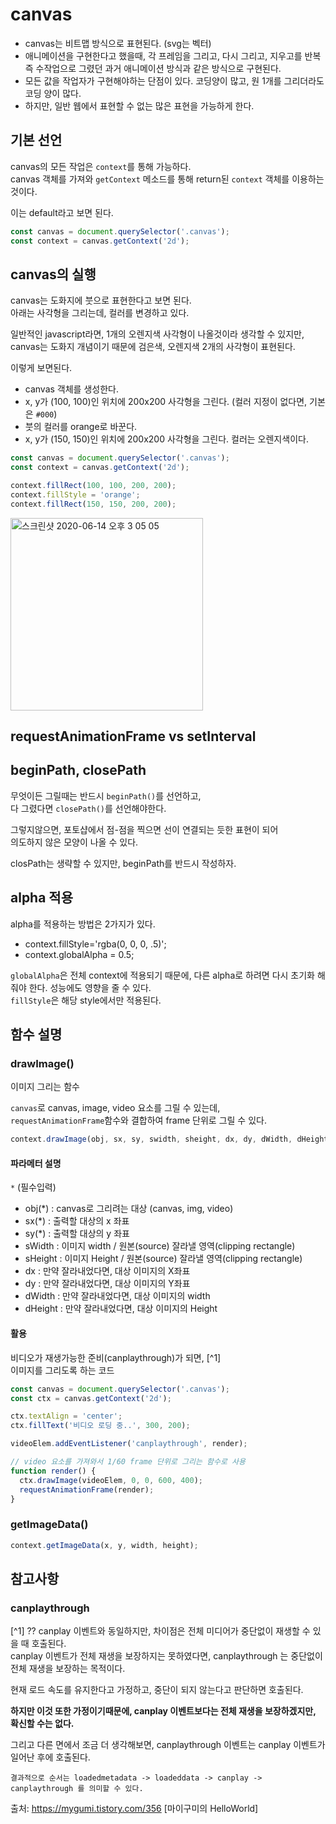 # canvas
- canvas는 비트맵 방식으로 표현된다. (svg는 벡터)
- 애니메이션을 구현한다고 했을때, 각 프레임을 그리고, 다시 그리고, 지우고를 반복 즉 수작업으로 그렸던 과거 애니메이션 방식과 같은 방식으로 구현된다.
- 모든 값을 작업자가 구현해야하는 단점이 있다. 코딩양이 많고, 원 1개를 그리더라도 코딩 양이 많다.
- 하지만, 일반 웹에서 표현할 수 없는 많은 표현을 가능하게 한다.

## 기본 선언

canvas의 모든 작업은 `context`를 통해 가능하다.  
canvas 객체를 가져와 `getContext` 메소드를 통해 return된 `context` 객체를 이용하는 것이다.  

이는 default라고 보면 된다.

```javascript
const canvas = document.querySelector('.canvas');
const context = canvas.getContext('2d');
```

## canvas의 실행
canvas는 도화지에 붓으로 표현한다고 보면 된다.  
아래는 사각형을 그리는데, 컬러를 변경하고 있다.

일반적인 javascript라면, 1개의 오렌지색 사각형이 나올것이라 생각할 수 있지만,  
canvas는 도화지 개념이기 때문에 검은색, 오렌지색 2개의 사각형이 표현된다.

이렇게 보면된다.  
- canvas 객체를 생성한다.
- x, y가 (100, 100)인 위치에 200x200 사각형을 그린다. (컬러 지정이 없다면, 기본은 `#000`)
- 붓의 컬러를 orange로 바꾼다.
- x, y가 (150, 150)인 위치에 200x200 사각형을 그린다. 컬러는 오렌지색이다.

```javascript
const canvas = document.querySelector('.canvas');
const context = canvas.getContext('2d');

context.fillRect(100, 100, 200, 200);
context.fillStyle = 'orange';
context.fillRect(150, 150, 200, 200);
```

<img width="308" alt="스크린샷 2020-06-14 오후 3 05 05" src="https://user-images.githubusercontent.com/26196090/84586013-77474e80-ae50-11ea-8ff7-5fd9229d2d34.png">


## requestAnimationFrame vs setInterval

## beginPath, closePath

무엇이든 그릴때는 반드시 `beginPath()`를 선언하고,  
다 그렸다면 `closePath()`를 선언해야한다.  

그렇지않으면, 포토샵에서 점-점을 찍으면 선이 연결되는 듯한 표현이 되어  
의도하지 않은 모양이 나올 수 있다.  

closPath는 생략할 수 있지만, beginPath를 반드시 작성하자.

## alpha 적용
alpha를 적용하는 방법은 2가지가 있다.  

- context.fillStyle='rgba(0, 0, 0, .5)';
- context.globalAlpha = 0.5;

`globalAlpha`은 전체 context에 적용되기 때문에, 다른 alpha로 하려면 다시 초기화 해줘야 한다. 성능에도 영향을 줄 수 있다.  
`fillStyle`은 해당 style에서만 적용된다.

## 함수 설명
### drawImage()
이미지 그리는 함수  

`canvas`로 canvas, image, video 요소를 그릴 수 있는데,  
`requestAnimationFrame`함수와 결합하여 frame 단위로 그릴 수 있다.

```javascript
context.drawImage(obj, sx, sy, swidth, sheight, dx, dy, dWidth, dHeight);
```
#### 파라메터 설명
`*` (필수입력)
- obj(*) : canvas로 그리려는 대상 (canvas, img, video)
- sx(*) : 출력할 대상의 x 좌표
- sy(*) : 출력할 대상의 y 좌표
- sWidth : 이미지 width / 원본(source) 잘라낼 영역(clipping rectangle)
- sHeight :  이미지 Height / 원본(source) 잘라낼 영역(clipping rectangle)
- dx : 만약 잘라내었다면, 대상 이미지의 X좌표
- dy : 만약 잘라내었다면, 대상 이미지의 Y좌표
- dWidth : 만약 잘라내었다면, 대상 이미지의 width
- dHeight : 만약 잘라내었다면, 대상 이미지의 Height

#### 활용
비디오가 재생가능한 준비(canplaythrough)가 되면, [^1]  
이미지를 그리도록 하는 코드

```javascript
const canvas = document.querySelector('.canvas');
const ctx = canvas.getContext('2d');

ctx.textAlign = 'center';
ctx.fillText('비디오 로딩 중..', 300, 200);

videoElem.addEventListener('canplaythrough', render);

// video 요소를 가져와서 1/60 frame 단위로 그리는 함수로 사용
function render() {
  ctx.drawImage(videoElem, 0, 0, 600, 400);
  requestAnimationFrame(render);
}
```

### getImageData()

```javascript
context.getImageData(x, y, width, height);
```

## 참고사항
### canplaythrough
\[^1] ??
canplay 이벤트와 동일하지만, 차이점은 전체 미디어가 중단없이 재생할 수 있을 때 호출된다.  
canplay 이벤트가 전체 재생을 보장하지는 못하였다면, canplaythrough 는 중단없이 전체 재생을 보장하는 목적이다.  

현재 로드 속도를 유지한다고 가정하고, 중단이 되지 않는다고 판단하면 호출된다.  

**하지만 이것 또한 가정이기때문에, canplay 이벤트보다는 전체 재생을 보장하겠지만, 확신할 수는 없다.**  

그리고 다른 면에서 조금 더 생각해보면, canplaythrough 이벤트는 canplay 이벤트가 일어난 후에 호출된다.  

```
결과적으로 순서는 loadedmetadata -> loadeddata -> canplay -> canplaythrough 를 의미할 수 있다.
```


출처: https://mygumi.tistory.com/356 [마이구미의 HelloWorld]
